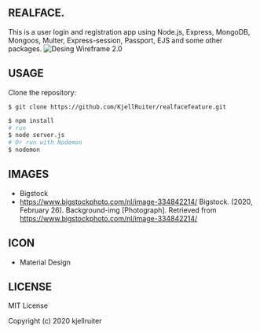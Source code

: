 ## REALFACE.
This is a user login and registration app using Node.js, Express, MongoDB, Mongoos, Multer, Express-session, Passport, EJS and some other packages.
![Desing Wireframe 2.0](https://i.imgur.com/fDegGdm.png)
## USAGE
Clone the repository:
```
$ git clone https://github.com/KjellRuiter/realfacefeature.git
```
```sh
$ npm install
# run
$ node server.js
# Or run with Nodemon
$ nodemon
```
## IMAGES
* Bigstock
* https://www.bigstockphoto.com/nl/image-334842214/ 
Bigstock. (2020, February 26). Background-img [Photograph]. Retrieved from https://www.bigstockphoto.com/nl/image-334842214/

## ICON
* Material Design

## LICENSE
MIT License

Copyright (c) 2020 kjellruiter